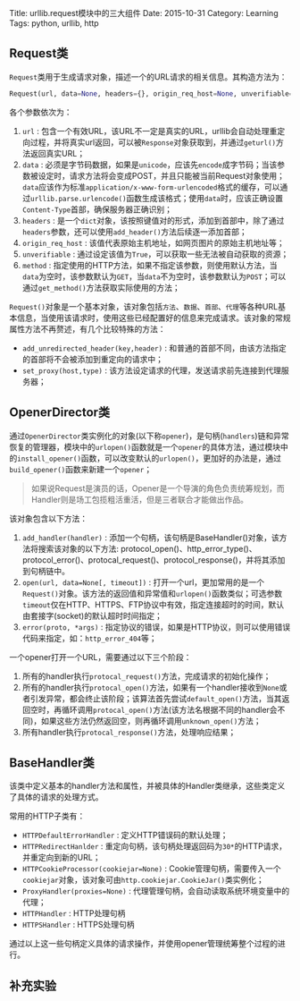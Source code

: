 Title: urllib.request模块中的三大组件
Date: 2015-10-31
Category: Learning
Tags: python, urllib, http

## Request类

`Request`类用于生成请求对象，描述一个的URL请求的相关信息。其构造方法为：

```python
Request(url, data=None, headers={}, origin_req_host=None, unverifiable=False, method=None)
```

各个参数依次为：

1. `url` : 包含一个有效URL，该URL不一定是真实的URL，urllib会自动处理重定向过程，并将真实url返回，可以被`Response`对象获取到，并通过`geturl()`方法返回真实URL；
2. `data` : 必须是字节码数据，如果是`unicode`，应该先`encode`成字节码；当该参数被设定时，请求方法将会变成POST，并且只能被当前Request对象使用；`data`应该作为标准`application/x-www-form-urlencoded`格式的缓存，可以通过`urllib.parse.urlencode()`函数生成该格式；使用`data`时，应该正确设置`Content-Type`首部，确保服务器正确识别；
3. `headers` : 是一个`dict`对象，该按照键值对的形式，添加到首部中，除了通过`headers`参数，还可以使用`add_header()`方法后续逐一添加首部；
4. `origin_req_host` : 该值代表原始主机地址，如网页图片的原始主机地址等；
5. `unverifiable` : 通过设定该值为`True`，可以获取一些无法被自动获取的资源；
6. `method` : 指定使用的HTTP方法，如果不指定该参数，则使用默认方法，当`data`为空时，该参数默认为`GET`，当`data`不为空时，该参数默认为`POST`；可以通过`get_method()`方法获取实际使用的方法；

`Request()`对象是一个基本对象，该对象包括`方法`、`数据`、`首部`、`代理`等各种URL基本信息，当使用该请求时，使用这些已经配置好的信息来完成请求。该对象的常规属性方法不再赘述，有几个比较特殊的方法：

* `add_unredirected_header(key,header)` : 和普通的首部不同，由该方法指定的首部将不会被添加到重定向的请求中；
* `set_proxy(host,type)` : 该方法设定请求的代理，发送请求前先连接到代理服务器；

## OpenerDirector类

通过`OpenerDirector`类实例化的对象(以下称`opener`)，是句柄(`handlers`)链和异常恢复的管理器，模块中的`urlopen()`函数就是一个`opener`的具体方法，通过模块中的`install_opener()`函数，可以改变默认的`urlopen()`，更加好的办法是，通过`build_opener()`函数来新建一个`opener`；

>如果说Request是演员的话，Opener是一个导演的角色负责统筹规划，而Handler则是场工包揽粗活重活，但是三者联合才能做出作品。

该对象包含以下方法：

1. `add_handler(handler)` : 添加一个句柄，该句柄是BaseHandler()对象，该方法将搜索该对象的以下方法: protocol_open()、http_error_type()、protocol_error()、protocal_request()、protocol_response()，并将其添加到句柄链中。
2. `open(url, data=None[, timeout])` : 打开一个url，更加常用的是一个`Request()`对象。该方法的返回值和异常值和`urlopen()`函数类似；可选参数`timeout`仅在HTTP、HTTPS、FTP协议中有效，指定连接超时的时间，默认由套接字(socket)的默认超时时间指定；
3. `error(proto, *args)` : 指定协议的错误，如果是HTTP协议，则可以使用错误代码来指定，如：`http_error_404`等；

一个opener打开一个URL，需要通过以下三个阶段：

1. 所有的handler执行`protocal_request()`方法，完成请求的初始化操作；
2. 所有的handler执行`protocal_open()`方法，如果有一个handler接收到`None`或者引发异常，都会终止该阶段；该算法首先尝试`default_open()`方法，当其返回空时，再循环调用`protocal_open()`方法(该方法名根据不同的handler会不同)，如果这些方法仍然返回空，则再循环调用`unknown_open()`方法；
3. 所有handler执行`protocal_response()`方法，处理响应结果；

## BaseHandler类

该类中定义基本的handler方法和属性，并被具体的Handler类继承，这些类定义了具体的请求的处理方式。

常用的HTTP子类有：

* `HTTPDefaultErrorHandler` : 定义HTTP错误码的默认处理；
* `HTTPRedirectHanlder` : 重定向句柄，该句柄处理返回码为`30*`的HTTP请求，并重定向到新的URL；
* `HTTPCookieProcessor(cookiejar=None)` : Cookie管理句柄，需要传入一个`cookiejar`对象，该对象可由`http.cookiejar.CookieJar()`类实例化；
* `ProxyHandler(proxies=None)` : 代理管理句柄，会自动读取系统环境变量中的代理；
* `HTTPHandler` : HTTP处理句柄
* `HTTPSHandler` : HTTPS处理句柄

通过以上这一些句柄定义具体的请求操作，并使用opener管理统筹整个过程的进行。

## 补充实验

